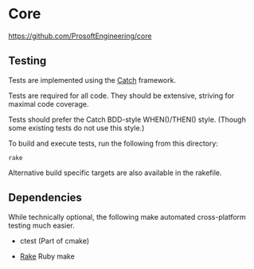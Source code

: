 # Core

<https://github.com/ProsoftEngineering/core>

## Testing

Tests are implemented using the [Catch](https://github.com/philsquared/Catch) framework.

Tests are required for all code. They should be extensive, striving for maximal code coverage.

Tests should prefer the Catch BDD-style WHEN()/THEN() style. (Though some existing tests do not use this style.)

To build and execute tests, run the following from this directory:

    rake

Alternative build specific targets are also available in the rakefile.

## Dependencies

While technically optional, the following make automated cross-platform testing much easier.

* ctest (Part of cmake)

* [Rake](https://github.com/ruby/rake) Ruby make
